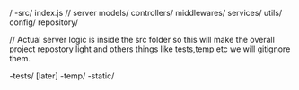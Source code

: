 /
  -src/
     index.js  // server
     models/
     controllers/
     middlewares/
     services/
     utils/
     config/
     repository/

// Actual server logic is inside the src folder so this will make the overall project repostory light and others things like tests,temp etc we will gitignore them.

  -tests/ [later]
  -temp/
  -static/

  
